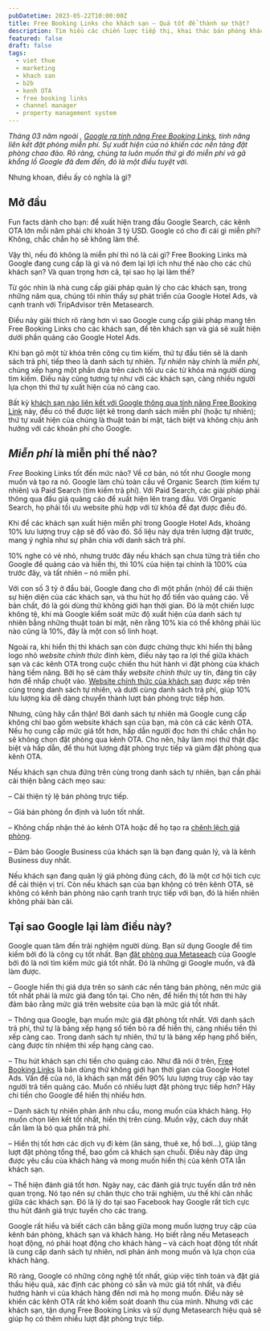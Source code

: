 ```yaml
---
pubDatetime: 2023-05-22T10:00:00Z
title: Free Booking Links cho khách sạn – Quá tốt để thành sự thật?
description: Tìm hiểu các chiến lược tiếp thị, khai thác bán phòng khách sạn hiệu quả trong chuỗi bài viết sau của nhavantuonglai để áp dụng và đem lại hiệu quả thiết thực cho giải pháp của bạn.
featured: false
draft: false
tags:
  - viet thue
  - marketing
  - khach san
  - b2b
  - kenh OTA
  - free booking links
  - channel manager
  - property management system
---
```


_Tháng 03 năm ngoái ,_ [_Google ra tính năng Free Booking Links_](https://nhavantuonglai.com/posts/free-booking-links-tinh-nang-lien-ket-dat-phong-mien-phi-tren-google)_, tính năng liên kết đặt phòng miễn phí. Sự xuất hiện của nó khiến các nền tảng đặt phòng chao đảo. Rõ ràng, chúng ta luôn muốn thứ gì đó miễn phí và gã khổng lồ Google đã đem đến, đó là một điều tuyệt vời._

Nhưng khoan, điều ấy có nghĩa là gì?

## Mở đầu

Fun facts dành cho bạn: để xuất hiện trang đầu Google Search, các kênh OTA lớn mỗi năm phải chi khoản 3 tỷ USD. Google có cho đi cái gì miễn phí? Không, chắc chắn họ sẽ không làm thế.

Vậy thì, nếu đó không là miễn phí thì nó là cái gì? Free Booking Links mà Google đang cung cấp là gì và nó đem lại lợi ích như thế nào cho các chủ khách sạn? Và quan trọng hơn cả, tại sao họ lại làm thế?

Từ góc nhìn là nhà cung cấp giải pháp quản lý cho các khách sạn, trong những năm qua, chúng tôi nhìn thấy sự phát triển của Google Hotel Ads, và cạnh tranh với TripAdvisor trên Metasearch.

Điều này giải thích rõ ràng hơn vì sao Google cung cấp giải pháp mang tên Free Booking Links cho các khách sạn, để tên khách sạn và giá sẽ xuất hiện dưới phần quảng cáo Google Hotel Ads.

Khi bạn gõ một từ khóa trên công cụ tìm kiếm, thứ tự đầu tiên sẽ là danh sách trả phí, tiếp theo là danh sách tự nhiên. _Tự nhiên_ này chính là _miễn phí_, chúng xếp hạng một phần dựa trên cách tối ưu các từ khóa mà người dùng tìm kiếm. Điều này cũng tương tự như với các khách sạn, càng nhiều người lựa chọn thì thứ tự xuất hiện của nó càng cao.

Bất kỳ [khách sạn nào liên kết với Google thông qua tính năng Free Booking Link](https://nhavantuonglai.com/posts/) này, đều có thể được liệt kê trong danh sách miễn phí (hoặc tự nhiên); thứ tự xuất hiện của chúng là thuật toán bí mật, tách biệt và không chịu ảnh hưởng với các khoản phí cho Google.

## _Miễn phí_ là miễn phí thế nào?

_Free_ Booking Links tốt đến mức nào? Về cơ bản, nó tốt như Google mong muốn và tạo ra nó. Google làm chủ toàn cầu về Organic Search (tìm kiếm tự nhiên) và Paid Search (tìm kiếm trả phí). Với Paid Search, các giải pháp phải thông qua đấu giá quảng cáo để xuất hiện lên trang đầu. Với Organic Search, họ phải tối ưu website phù hợp với từ khóa để đạt được điều đó.

Khi để các khách sạn xuất hiện miễn phí trong Google Hotel Ads, khoảng 10% lưu lượng truy cập sẽ đổ vào đó. Số liệu này dựa trên lượng đặt trước, mang ý nghĩa như sự phân chia với danh sách trả phí.

10% nghe có vẻ nhỏ, nhưng trước đây nếu khách sạn chưa từng trả tiền cho Google để quảng cáo và hiển thị, thì 10% của hiện tại chính là 100% của trước đây, và tất nhiên – nó miễn phí.

Với con số 3 tỷ ở đầu bài, Google đang cho đi một phần (nhỏ) để cải thiện sự hiện diện của các khách sạn, và thu hút họ đổ tiền vào quảng cáo. Về bản chất, đó là gói dùng thử không giới hạn thời gian. Đó là một chiến lược không tệ, khi mà Google kiểm soát mức độ xuất hiện của danh sách tự nhiên bằng những thuật toán bí mật, nên rằng 10% kia có thể không phải lúc nào cũng là 10%, đây là một con số linh hoạt.

Ngoài ra, khi hiển thị thì khách sạn còn được chứng thực khi hiển thị bằng logo nhỏ _website chính thức_ đính kèm, điều này tạo ra lợi thế giữa khách sạn và các kênh OTA trong cuộc chiến thu hút hành vi đặt phòng của khách hàng tiềm năng. Bởi họ sẽ cảm thấy _website chính thức_ uy tín, đáng tin cậy hơn để nhấp chuột vào. [Website chính thức của khách sạn](https://nhavantuonglai.com/posts/) được xếp trên cùng trong danh sách tự nhiên, và dưới cùng danh sách trả phí, giúp 10% lưu lượng kia dễ dàng chuyển thành lượt bán phòng trực tiếp hơn.

Nhưng, cũng hãy cẩn thận! Bởi danh sách tự nhiên mà Google cung cấp không chỉ bao gồm website khách sạn của bạn, mà còn cả các kênh OTA. Nếu họ cung cấp mức giá tốt hơn, hấp dẫn người đọc hơn thì chắc chắn họ sẽ không chọn đặt phòng qua kênh OTA. Cho nên, hãy làm mọi thứ thật đặc biệt và hấp dẫn, để thu hút lượng đặt phòng trực tiếp và giảm đặt phòng qua kênh OTA.

Nếu khách sạn chưa đứng trên cùng trong danh sách tự nhiên, bạn cần phải cải thiện bằng cách mẹo sau:

– Cải thiện tỷ lệ bán phòng trực tiếp.

– Giá bán phòng ổn định và luôn tốt nhất.

– Không chấp nhận thẻ ảo kênh OTA hoặc để họ tạo ra [chênh lệch giá phòng](https://nhavantuonglai.com/posts/chenh-lech-gia-phong-la-gi-va-tac-dong-cua-no-den-doanh-thu-khach-san-ra-sao).

– Đảm bảo Google Business của khách sạn là bạn đang quản lý, và là kênh Business duy nhất.

Nếu khách sạn đang quản lý giá phòng đúng cách, đó là một cơ hội tích cực để cải thiện vị trí. Còn nếu khách sạn của bạn không có trên kênh OTA, sẽ không có kênh bán phòng nào cạnh tranh trực tiếp với bạn, đó là hiển nhiên không phải bàn cãi.

## Tại sao Google lại làm điều này?

Google quan tâm đến trải nghiệm người dùng. Bạn sử dụng Google để tìm kiếm bởi đó là công cụ tốt nhất. Bạn [đặt phòng qua Metaseach](https://nhavantuonglai.com/posts/) của Google bởi đó là nơi tìm kiếm mức giá tốt nhất. Đó là những gì Google muốn, và đã làm được.

– Google hiển thị giá dựa trên so sánh các nền tảng bán phòng, nên mức giá tốt nhất phải là mức giá đang tồn tại. Cho nên, để hiển thị tốt hơn thì hãy đảm bảo rằng mức giá trên website của bạn là mức giá tốt nhất.

– Thông qua Google, bạn muốn mức giá đặt phòng tốt nhất. Với danh sách trả phí, thứ tự là bảng xếp hạng số tiền bỏ ra để hiển thị, càng nhiều tiền thì xếp càng cao. Trong danh sách tự nhiên, thứ tự là bảng xếp hạng phổ biến, càng được tín nhiệm thì xếp hạng càng cao.

– Thu hút khách sạn chi tiền cho quảng cáo. Như đã nói ở trên, [Free Booking Links](https://nhavantuonglai.com/posts/free-booking-links-tinh-nang-lien-ket-dat-phong-mien-phi-tren-google) là bản dùng thử không giới hạn thời gian của Google Hotel Ads. Vấn đề của nó, là khách sạn mất đến 90% lưu lượng truy cập vào tay người trả tiền quảng cáo. Muốn có nhiều lượt đặt phòng trực tiếp hơn? Hãy chi tiền cho Google để hiển thị nhiều hơn.

– Danh sách tự nhiên phản ánh nhu cầu, mong muốn của khách hàng. Họ muốn chọn liên kết tốt nhất, hiển thị trên cùng. Muốn vậy, cách duy nhất cần làm là bỏ qua phần trả phí.

– Hiển thị tốt hơn các dịch vụ đi kèm (ăn sáng, thuê xe, hồ bơi…), giúp tăng lượt đặt phòng tổng thể, bao gồm cả khách sạn chuỗi. Điều này đáp ứng được yêu cầu của khách hàng và mong muốn hiển thị của kênh OTA lẫn khách sạn.

– Thể hiện đánh giá tốt hơn. Ngày nay, các đánh giá trực tuyến dần trở nên quan trọng. Nó tạo nên sự chân thực cho trải nghiệm, ưu thế khi cân nhắc giữa các khách sạn. Đó là lý do tại sao Facebook hay Google rất tích cực thu hút đánh giá trực tuyến cho các trang.

Google rất hiểu và biết cách cân bằng giữa mong muốn lượng truy cập của kênh bán phòng, khách sạn và khách hàng. Họ biết rằng nếu Metaseach hoạt động, nó phải hoạt động cho khách hàng – và cách hoạt động tốt nhất là cung cấp danh sách tự nhiên, nơi phản ánh mong muốn và lựa chọn của khách hàng.

Rõ ràng, Google có những công nghệ tốt nhất, giúp việc tính toán và đặt giá thầu hiệu quả, xác định các phòng có sẵn và mức giá tốt nhất, và điều hướng hành vi của khách hàng đến nơi mà họ mong muốn. Điều này sẽ khiến các kênh OTA rất khó kiểm soát doanh thu của mình. Nhưng với các khách sạn, tận dụng Free Booking Links và sử dụng Metasearch hiệu quả sẽ giúp họ có thêm nhiều lượt đặt phòng trực tiếp.